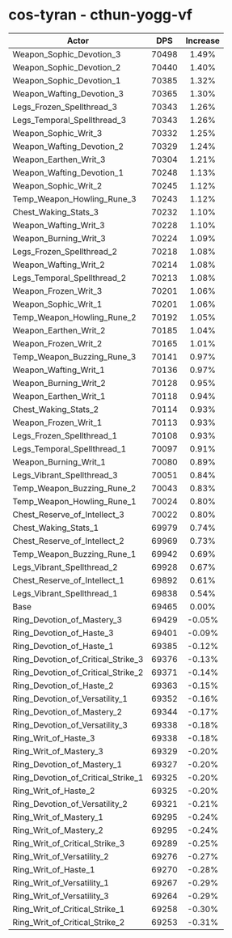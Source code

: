 # cos-tyran - cthun-yogg-vf
| Actor | DPS | Increase |
|---|:---:|:---:|
|Weapon_Sophic_Devotion_3|70498|1.49%|
|Weapon_Sophic_Devotion_2|70440|1.40%|
|Weapon_Sophic_Devotion_1|70385|1.32%|
|Weapon_Wafting_Devotion_3|70365|1.30%|
|Legs_Frozen_Spellthread_3|70343|1.26%|
|Legs_Temporal_Spellthread_3|70343|1.26%|
|Weapon_Sophic_Writ_3|70332|1.25%|
|Weapon_Wafting_Devotion_2|70329|1.24%|
|Weapon_Earthen_Writ_3|70304|1.21%|
|Weapon_Wafting_Devotion_1|70248|1.13%|
|Weapon_Sophic_Writ_2|70245|1.12%|
|Temp_Weapon_Howling_Rune_3|70243|1.12%|
|Chest_Waking_Stats_3|70232|1.10%|
|Weapon_Wafting_Writ_3|70228|1.10%|
|Weapon_Burning_Writ_3|70224|1.09%|
|Legs_Frozen_Spellthread_2|70218|1.08%|
|Weapon_Wafting_Writ_2|70214|1.08%|
|Legs_Temporal_Spellthread_2|70213|1.08%|
|Weapon_Frozen_Writ_3|70201|1.06%|
|Weapon_Sophic_Writ_1|70201|1.06%|
|Temp_Weapon_Howling_Rune_2|70192|1.05%|
|Weapon_Earthen_Writ_2|70185|1.04%|
|Weapon_Frozen_Writ_2|70165|1.01%|
|Temp_Weapon_Buzzing_Rune_3|70141|0.97%|
|Weapon_Wafting_Writ_1|70136|0.97%|
|Weapon_Burning_Writ_2|70128|0.95%|
|Weapon_Earthen_Writ_1|70118|0.94%|
|Chest_Waking_Stats_2|70114|0.93%|
|Weapon_Frozen_Writ_1|70113|0.93%|
|Legs_Frozen_Spellthread_1|70108|0.93%|
|Legs_Temporal_Spellthread_1|70097|0.91%|
|Weapon_Burning_Writ_1|70080|0.89%|
|Legs_Vibrant_Spellthread_3|70051|0.84%|
|Temp_Weapon_Buzzing_Rune_2|70043|0.83%|
|Temp_Weapon_Howling_Rune_1|70024|0.80%|
|Chest_Reserve_of_Intellect_3|70022|0.80%|
|Chest_Waking_Stats_1|69979|0.74%|
|Chest_Reserve_of_Intellect_2|69969|0.73%|
|Temp_Weapon_Buzzing_Rune_1|69942|0.69%|
|Legs_Vibrant_Spellthread_2|69928|0.67%|
|Chest_Reserve_of_Intellect_1|69892|0.61%|
|Legs_Vibrant_Spellthread_1|69838|0.54%|
|Base|69465|0.00%|
|Ring_Devotion_of_Mastery_3|69429|-0.05%|
|Ring_Devotion_of_Haste_3|69401|-0.09%|
|Ring_Devotion_of_Haste_1|69385|-0.12%|
|Ring_Devotion_of_Critical_Strike_3|69376|-0.13%|
|Ring_Devotion_of_Critical_Strike_2|69371|-0.14%|
|Ring_Devotion_of_Haste_2|69363|-0.15%|
|Ring_Devotion_of_Versatility_1|69352|-0.16%|
|Ring_Devotion_of_Mastery_2|69344|-0.17%|
|Ring_Devotion_of_Versatility_3|69338|-0.18%|
|Ring_Writ_of_Haste_3|69338|-0.18%|
|Ring_Writ_of_Mastery_3|69329|-0.20%|
|Ring_Devotion_of_Mastery_1|69327|-0.20%|
|Ring_Devotion_of_Critical_Strike_1|69325|-0.20%|
|Ring_Writ_of_Haste_2|69325|-0.20%|
|Ring_Devotion_of_Versatility_2|69321|-0.21%|
|Ring_Writ_of_Mastery_1|69295|-0.24%|
|Ring_Writ_of_Mastery_2|69295|-0.24%|
|Ring_Writ_of_Critical_Strike_3|69289|-0.25%|
|Ring_Writ_of_Versatility_2|69276|-0.27%|
|Ring_Writ_of_Haste_1|69270|-0.28%|
|Ring_Writ_of_Versatility_1|69267|-0.29%|
|Ring_Writ_of_Versatility_3|69264|-0.29%|
|Ring_Writ_of_Critical_Strike_1|69258|-0.30%|
|Ring_Writ_of_Critical_Strike_2|69253|-0.31%|
